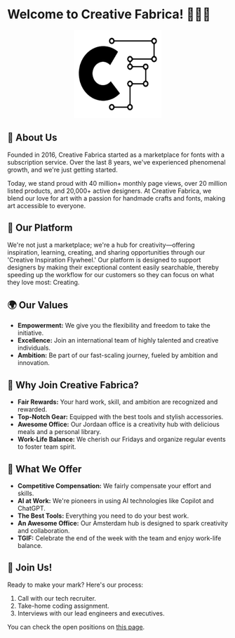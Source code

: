 # Welcome to Creative Fabrica! 🎨👩‍💻

<p align="center">
  <img src="./logo.png" alt="Creative Fabrica" width="200" height="200" />
</p>

## 🚀 About Us

Founded in 2016, Creative Fabrica started as a marketplace for fonts with a subscription service. Over the last 8 years, we've experienced phenomenal growth, and we're just getting started.

Today, we stand proud with 40 million+ monthly page views, over 20 million listed products, and 20,000+ active designers. At Creative Fabrica, we blend our love for art with a passion for handmade crafts and fonts, making art accessible to everyone.

## 💼 Our Platform

We're not just a marketplace; we're a hub for creativity—offering inspiration, learning, creating, and sharing opportunities through our 'Creative Inspiration Flywheel.' Our platform is designed to support designers by making their exceptional content easily searchable, thereby speeding up the workflow for our customers so they can focus on what they love most: Creating.

## 🌍 Our Values

- **Empowerment:** We give you the flexibility and freedom to take the initiative.
- **Excellence:** Join an international team of highly talented and creative individuals.
- **Ambition:** Be part of our fast-scaling journey, fueled by ambition and innovation.

## 🎉 Why Join Creative Fabrica?

- **Fair Rewards:** Your hard work, skill, and ambition are recognized and rewarded.
- **Top-Notch Gear:** Equipped with the best tools and stylish accessories.
- **Awesome Office:** Our Jordaan office is a creativity hub with delicious meals and a personal library.
- **Work-Life Balance:** We cherish our Fridays and organize regular events to foster team spirit.

## 🎁 What We Offer

- **Competitive Compensation:** We fairly compensate your effort and skills.
- **AI at Work:** We're pioneers in using AI technologies like Copilot and ChatGPT.
- **The Best Tools:** Everything you need to do your best work.
- **An Awesome Office:** Our Amsterdam hub is designed to spark creativity and collaboration.
- **TGIF:** Celebrate the end of the week with the team and enjoy work-life balance.

## 📢 Join Us!

Ready to make your mark? Here's our process:

1. Call with our tech recruiter.
2. Take-home coding assignment.
3. Interviews with our lead engineers and executives.

You can check the open positions on [this page](https://boards.eu.greenhouse.io/creativefabrica).
